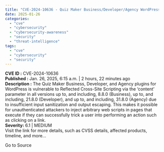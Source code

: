```yaml
---
title: "CVE-2024-10636 - Quiz Maker Business/Developer/Agency WordPress Reflected Cross-Site Scripting"
date: 2025-01-26
categories: 
  - "cve"
  - "cybersecurity"
  - "cybersecurity-awareness"
  - "security"
  - "threat-intelligence"
tags: 
  - "cve"
  - "cybersecurity"
  - "security"
---
```


**CVE ID :** CVE-2024-10636  
**Published :** Jan. 26, 2025, 6:15 a.m. | 2 hours, 22 minutes ago  
**Description :** The Quiz Maker Business, Developer, and Agency plugins for WordPress is vulnerable to Reflected Cross-Site Scripting via the ‘content’ parameter in all versions up to, and including, 8.8.0 (Business), up to, and including, 21.8.0 (Developer), and up to, and including, 31.8.0 (Agency) due to insufficient input sanitization and output escaping. This makes it possible for unauthenticated attackers to inject arbitrary web scripts in pages that execute if they can successfully trick a user into performing an action such as clicking on a link.  
**Severity:** 6.1 | MEDIUM  
Visit the link for more details, such as CVSS details, affected products, timeline, and more...

Go to Source
